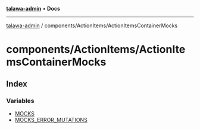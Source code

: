 [**talawa-admin**](../../../README.md) • **Docs**

***

[talawa-admin](../../../modules.md) / components/ActionItems/ActionItemsContainerMocks

# components/ActionItems/ActionItemsContainerMocks

## Index

### Variables

- [MOCKS](variables/MOCKS.md)
- [MOCKS\_ERROR\_MUTATIONS](variables/MOCKS_ERROR_MUTATIONS.md)
